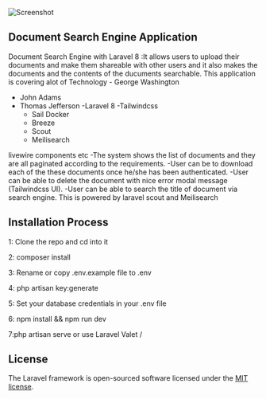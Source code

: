 ![Screenshot ](https://user-images.githubusercontent.com/9254656/118858028-98ba8100-b8d0-11eb-853b-e2ab60b94313.png)

## Document Search Engine Application 
Document Search Engine with Laravel 8 :It allows users to upload their documents and make them  shareable with other users and it also makes the documents and the contents of the ducuments searchable. This application is covering alot of Technology 
       - George Washington
- John Adams
- Thomas Jefferson
	-Laravel 8
	-Tailwindcss
    - Sail Docker
	- Breeze 
	- Scout 
	- Meilisearch 
	
livewire components etc
-The system shows the list of documents  and they are all paginated according to the requirements.
-User can be  to download each of the these documents once he/she has been authenticated.
-User can be able to delete the document with nice error modal message (Tailwindcss UI).
-User can be able to search the  title of document via search engine. This is powered by laravel scout and Meilisearch

 ## Installation Process
 
 1: Clone the repo and cd into it
 
 2: composer install 
 
 3: Rename or copy .env.example file to .env
 
 4: php artisan key:generate
 
 5: Set your database credentials in your .env file
 
 6: npm install && npm run dev
 
 7:php artisan serve or use Laravel Valet /
 

## License

The Laravel framework is open-sourced software licensed under the [MIT license](https://opensource.org/licenses/MIT).
